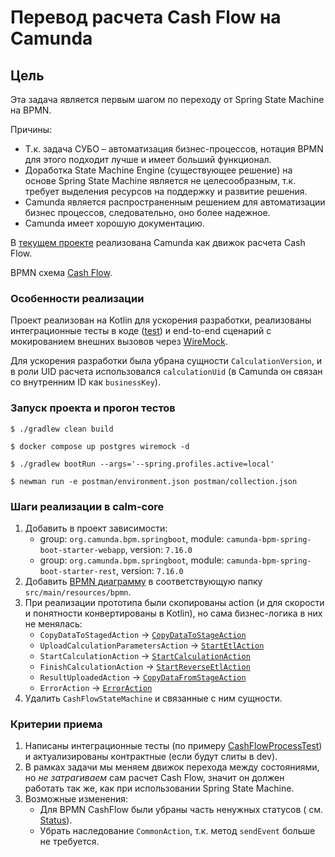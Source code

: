 # Перевод расчета Cash Flow на Camunda

## Цель

Эта задача является первым шагом по переходу от Spring State Machine на BPMN.

Причины:

* Т.к. задача СУБО – автоматизация бизнес-процессов, нотация BPMN для этого подходит лучше и имеет больший функционал.
* Доработка State Machine Engine (существующее решение) на основе Spring State Machine является не целесообразным, т.к.
  требует выделения ресурсов на поддержку и развитие решения.
* Camunda является распространенным решением для автоматизации бизнес процессов, следовательно, оно более надежное.
* Camunda имеет хорошую документацию.

В [текущем проекте](https://github.com/Romanow/camunda-state-machine) реализована Camunda как движок расчета Cash Flow.

BPMN схема [Cash Flow](src/main/resources/bpmn/CashFlowProcess.bpmn).

### Особенности реализации

Проект реализован на Kotlin для ускорения разработки, реализованы интеграционные тесты в
коде ([test](src/test/java/ru/romanow/camunda)) и end-to-end сценарий с мокированием внешних вызовов
через [WireMock](stubs/mappings/stubs.json).

Для ускорения разработки была убрана сущности `CalculationVersion`, и в роли UID расчета
использовался `calculationUid` (в Camunda он связан со внутренним ID как `businessKey`).

### Запуск проекта и прогон тестов

```shell
$ ./gradlew clean build

$ docker compose up postgres wiremock -d

$ ./gradlew bootRun --args='--spring.profiles.active=local'

$ newman run -e postman/environment.json postman/collection.json
```

### Шаги реализации в calm-core

1. Добавить в проект зависимости:
    * group: `org.camunda.bpm.springboot`, module: `camunda-bpm-spring-boot-starter-webapp`, version: `7.16.0`
    * group: `org.camunda.bpm.springboot`, module: `camunda-bpm-spring-boot-starter-rest`, version: `7.16.0`
2. Добавить [BPMN диаграмму](src/main/resources/bpmn/CashFlowProcess.bpmn) в соответствующую
   папку `src/main/resources/bpmn`.
3. При реализации прототипа были скопированы action (и для скорости и понятности конвертированы в Kotlin), но сама
   бизнес-логика в них не менялась:
    * `CopyDataToStagedAction`
      -> [`CopyDataToStageAction`](src/main/java/ru/romanow/camunda/actions/CopyDataToStageAction.kt)
    * `UploadCalculationParametersAction`
      -> [`StartEtlAction`](src/main/java/ru/romanow/camunda/actions/StartEtlAction.kt)
    * `StartCalculationAction`
      -> [`StartCalculationAction`](src/main/java/ru/romanow/camunda/actions/StartCalculationAction.kt)
    * `FinishCalculationAction`
      -> [`StartReverseEtlAction`](src/main/java/ru/romanow/camunda/actions/StartReverseEtlAction.kt)
    * `ResultUploadedAction`
      -> [`CopyDataFromStageAction`](src/main/java/ru/romanow/camunda/actions/CopyDataFromStageAction.kt)
    * `ErrorAction` -> [`ErrorAction`](src/main/java/ru/romanow/camunda/actions/ErrorAction.kt)
4. Удалить `CashFlowStateMachine` и связанные с ним сущности.

### Критерии приема

1. Написаны интеграционные тесты (по
   примеру [CashFlowProcessTest](src/test/java/ru/romanow/camunda/cashflow/CashFlowProcessTest.kt)) и актуализированы
   контрактные (если будут слиты в dev).
2. В рамках задачи мы меняем движок перехода между состояниями, но _не затрагиваем_ сам расчет Cash Flow, значит он
   должен
   работать так же, как при использовании Spring State Machine.
3. Возможные изменения:
    * Для BPMN CashFlow были убраны часть ненужных статусов (
      см. [Status](src/main/java/ru/romanow/camunda/domain/enums/Status.kt)).
    * Убрать наследование `CommonAction`, т.к. метод `sendEvent` больше не требуется.